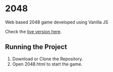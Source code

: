 # 2048

Web based 2048 game developed using Vanilla JS

Check the [live version here](https://divyanshutomar.github.io/2048/).

## Running the Project

1. Download or Clone the Repository.
2. Open 2048.html to start the game.